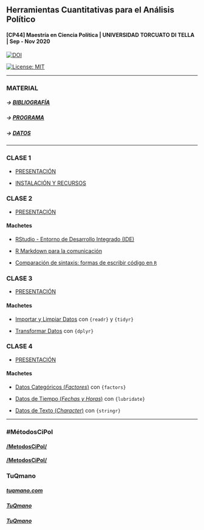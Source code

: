 
## Herramientas Cuantitativas para el Análisis Político

#### \[CP44\] Maestría en Ciencia Política | UNIVERSIDAD TORCUATO DI TELLA | Sep - Nov 2020

[![DOI](https://zenodo.org/badge/DOI/10.5281/zenodo.4115198.svg)](https://doi.org/10.5281/zenodo.4115198)

[![License:
MIT](https://img.shields.io/badge/License-MIT-yellow.svg)](https://opensource.org/licenses/MIT)

-----

### MATERIAL

##### \-\> [BIBLIOGRAFÍA](https://tuqmano.github.io/MetodosCiPol/bibliografia.html)

##### \-\> [PROGRAMA](https://tuqmano.github.io/MetodosCiPol/programa.html)

##### \-\> [DATOS](https://tuqmano.github.io/MetodosCiPol/datos.html)

-----

### CLASE 1

  - [PRESENTACIÓN](https://tuqmano.github.io/MetodosCiPol/Clase01/Clase1.html)

  - [INSTALACIÓN Y
    RECURSOS](https://tuqmano.github.io/MetodosCiPol/Clase01/install_soft.html)

### CLASE 2

  - [PRESENTACIÓN](https://tuqmano.github.io/MetodosCiPol/Clase02/Clase2.html)

#### Machetes

  - [RStudio - Entorno de Desarrollo Integrado
    (IDE)](https://github.com/rstudio/cheatsheets/blob/master/translations/spanish/rstudio-ide_Spanish_Translation_Monica_Alonso.pdf)

  - [R Markdown para la
    comunicación](https://rstudio.com/wp-content/uploads/2016/03/rmarkdown-cheatsheet-2.0.pdf)  

  - [Comparación de sintaxis: formas de escribir código en
    `R`](https://github.com/rstudio/cheatsheets/raw/master/translations/spanish/syntax_spanish.pdf)

### CLASE 3

  - [PRESENTACIÓN](https://tuqmano.github.io/MetodosCiPol/Clase03/Clase3.html)

#### Machetes

  - [Importar y Limpiar
    Datos](https://github.com/rstudio/cheatsheets/raw/master/translations/spanish/data-import-Spanish_translation-2019.pdf)
    con `{readr}` y `{tidyr}`

  - [Transformar
    Datos](https://github.com/rstudio/cheatsheets/raw/master/translations/spanish/data-transformation_Spanish.pdf)
    con `{dplyr}`

### CLASE 4

  - [PRESENTACIÓN](https://tuqmano.github.io/MetodosCiPol/Clase04/Clase4.html)

#### Machetes

  - [Datos Categóricos
    (*Factores*)](https://github.com/rstudio/cheatsheets/raw/master/translations/spanish/factors-Spanish.pdf)
    con `{factors}`

  - [Datos de Tiempo (*Fechas y
    Horas*)](https://github.com/rstudio/cheatsheets/raw/master/translations/spanish/lubridate-Spanish-translation-2019.pdf)
    con `{lubridate}`

  - [Datos de Texto
    (*Character*)](https://github.com/rstudio/cheatsheets/raw/master/translations/spanish/strings_Spanish.pdf)
    con `{stringr}`

-----

### \#MétodosCiPol

#### [<!--html_preserve--><i class="fas  fa-globe "></i><!--/html_preserve-->/MetodosCiPol/](https://tuqmano.github.io/MetodosCiPol/)

#### [<!--html_preserve--><i class="fab  fa-github "></i><!--/html_preserve-->/MetodosCiPol/](https://github.com/TuQmano/MetodosCiPol)

### TuQmano

##### [<!--html_preserve--><i class="fas  fa-globe "></i><!--/html_preserve-->](https://www.tuqmano.com/) [tuqmano.com](https://www.tuqmano.com/)

##### [<!--html_preserve--><i class="fab  fa-twitter "></i><!--/html_preserve-->](https://twitter.com/TuQmano) [TuQmano](https://twitter.com/TuQmano)

##### [<!--html_preserve--><i class="fab  fa-github "></i><!--/html_preserve-->](https://github.com/tuqmano) [TuQmano](https://github.com/tuqmano)
